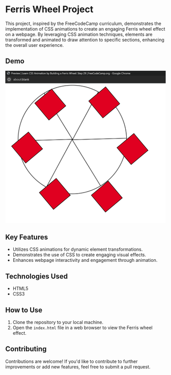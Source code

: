 # Ferris Wheel Project

This project, inspired by the FreeCodeCamp curriculum, demonstrates the implementation of CSS animations to create an engaging Ferris wheel effect on a webpage. By leveraging CSS animation techniques, elements are transformed and animated to draw attention to specific sections, enhancing the overall user experience.

## Demo 
[![Ferris Wheel Demo Video](demo.png)]([demo.mp4](https://www.freecodecamp.org/learn/2022/responsive-web-design/learn-css-animation-by-building-a-ferris-wheel/step-29))

## Key Features

- Utilizes CSS animations for dynamic element transformations.
- Demonstrates the use of CSS to create engaging visual effects.
- Enhances webpage interactivity and engagement through animation.

## Technologies Used

- HTML5
- CSS3

## How to Use

1. Clone the repository to your local machine.
2. Open the `index.html` file in a web browser to view the Ferris wheel effect.

## Contributing

Contributions are welcome! If you'd like to contribute to further improvements or add new features, feel free to submit a pull request.
